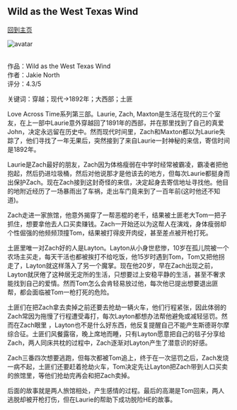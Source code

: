 ## Wild as the West Texas Wind
[回到主页](https://boheme130.github.io/Fiction.git.io/)

![avatar](https://images-na.ssl-images-amazon.com/images/I/71I7Kcy-ynL.jpg)
<br>
<br>



作品：Wild as the West Texas Wind <br>
作者：Jakie North <br>
评分：4.3/5 <br>

关键词：穿越；现代->1892年；大西部；土匪

Love Across Time系列第三部。Laurie, Zach, Maxton是生活在现代的三个室友，在上一部中Laurie意外穿越回了1891年的西部，并在那里找到了自己的真爱John，决定永远留在历史中。然而现代时间里，Zach和Maxton都以为Laurie失踪了，他们寻找了一年无果后，突然接到了来自Laurie一封神秘的来信，寄信时间是1892年。

Laurie是Zach最好的朋友，Zach因为体格瘦弱在中学时经常被霸凌，霸凌者把他抱起，然后扔进垃圾桶，然后对他说那才是他该去的地方，但每次Laurie都挺身而出保护Zach。现在Zach接到这封奇怪的来信，决定起身去寄信地址寻找他。他目的地附近经历了一场暴雨出了车祸，走出车门竟来到了一百年前(这时他还不知道)。

Zach走进一家旅馆，他意外揭穿了一帮恶棍的老千，结果被土匪老大Tom一把子抓住，想要拿他去人口买卖赚钱。Zach一开始还以为这帮人在演戏，身体瘦弱却个性倔强的他频频顶撞Tom，结果被打得皮开肉绽，甚至差点被开枪打死。

土匪里唯一对Zach好的人是Layton。Layton从小身世悲惨，10岁在孤儿院被一个农场主买走，每天干活也都被挨打不给吃饭，他15岁时遇到Tom，Tom又把他拐走了，Layton就这样落入了另一个魔掌。现在他20岁，早在Zach出现之前，Layton就厌倦了这种居无定所的生活，只想要过上安稳平静的生活，甚至不奢求能找到自己的爱情。然而Tom怎么会肯轻易放过他，每次他已提出想要退出匪帮，都会面临被Tom一枪打死的危险。

土匪们在把Zach拿去卖掉之前还要去抢劫一辆火车，他们行程紧张，因此体弱的Zach常因为拖慢了行程遭受毒打，每次Layton都想办法帮他避免或减轻惩罚。然而在Zach眼里 ，Layton也不是什么好东西，他反复提醒自己不能产生斯德哥尔摩综合征。土匪们风餐露宿，晚上席地而睡，只有Layton愿意把自己的毯子分享给Zach，两人同床共枕的过程中，Zach逐渐对Layton产生了潜意识的好感。

Zach三番四次想要逃跑，但每次都被Tom追上，终于在一次惩罚之后，Zach发烧一病不起，土匪们还要赶着抢劫火车，Tom决定先让Layton把Zach带到人口买卖的旅馆里，等他们抢劫完再会和把Zach卖掉。

后面的故事就是两人旅馆相处，产生感情的过程。最后的高潮是Tom回来，两人逃脱却被开枪打伤，但在Laurie的帮助下成功脱险HE的故事。
